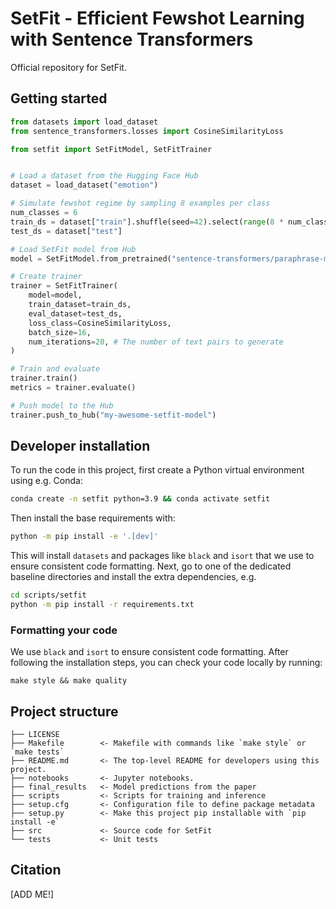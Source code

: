 # SetFit - Efficient Fewshot Learning with Sentence Transformers

Official repository for SetFit.

## Getting started

```python
from datasets import load_dataset
from sentence_transformers.losses import CosineSimilarityLoss

from setfit import SetFitModel, SetFitTrainer


# Load a dataset from the Hugging Face Hub
dataset = load_dataset("emotion")

# Simulate fewshot regime by sampling 8 examples per class
num_classes = 6
train_ds = dataset["train"].shuffle(seed=42).select(range(8 * num_classes))
test_ds = dataset["test"]

# Load SetFit model from Hub
model = SetFitModel.from_pretrained("sentence-transformers/paraphrase-mpnet-base-v2")

# Create trainer
trainer = SetFitTrainer(
    model=model,
    train_dataset=train_ds,
    eval_dataset=test_ds,
    loss_class=CosineSimilarityLoss,
    batch_size=16,
    num_iterations=20, # The number of text pairs to generate
)

# Train and evaluate
trainer.train()
metrics = trainer.evaluate()

# Push model to the Hub
trainer.push_to_hub("my-awesome-setfit-model")
```

## Developer installation

To run the code in this project, first create a Python virtual environment using e.g. Conda:

```bash
conda create -n setfit python=3.9 && conda activate setfit
```

Then install the base requirements with:

```bash
python -m pip install -e '.[dev]'
```

This will install `datasets` and packages like `black` and `isort` that we use to ensure consistent code formatting. Next, go to one of the dedicated baseline directories and install the extra dependencies, e.g.

```bash
cd scripts/setfit
python -m pip install -r requirements.txt
```

### Formatting your code

We use `black` and `isort` to ensure consistent code formatting. After following the installation steps, you can check your code locally by running:

```
make style && make quality
```



## Project structure

```
├── LICENSE
├── Makefile        <- Makefile with commands like `make style` or `make tests`
├── README.md       <- The top-level README for developers using this project.
├── notebooks       <- Jupyter notebooks.
├── final_results   <- Model predictions from the paper
├── scripts         <- Scripts for training and inference
├── setup.cfg       <- Configuration file to define package metadata
├── setup.py        <- Make this project pip installable with `pip install -e`
├── src             <- Source code for SetFit
└── tests           <- Unit tests
```


## Citation

[ADD ME!]


